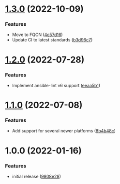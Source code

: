 # [1.3.0](https://github.com/de-it-krachten/ansible-role-iptables/compare/v1.2.0...v1.3.0) (2022-10-09)


### Features

* Move to FQCN ([4c57d16](https://github.com/de-it-krachten/ansible-role-iptables/commit/4c57d16bfcf89ba7535e0709d8d4de57d0d056ea))
* Update CI to latest standards ([b3d96c7](https://github.com/de-it-krachten/ansible-role-iptables/commit/b3d96c77f80e75d334ade8a5eb942c3610245d5e))

# [1.2.0](https://github.com/de-it-krachten/ansible-role-iptables/compare/v1.1.0...v1.2.0) (2022-07-28)


### Features

* Implement ansible-lint v6 support ([eeaa5b1](https://github.com/de-it-krachten/ansible-role-iptables/commit/eeaa5b1e24b3d4e0b64a9935f9bdd14047cf5876))

# [1.1.0](https://github.com/de-it-krachten/ansible-role-iptables/compare/v1.0.0...v1.1.0) (2022-07-08)


### Features

* Add support for several newer platforms ([8b4b48c](https://github.com/de-it-krachten/ansible-role-iptables/commit/8b4b48c38968def566c30fb1ef293f4145ab9755))

# 1.0.0 (2022-01-16)


### Features

* initial release ([9808e28](https://github.com/de-it-krachten/ansible-role-iptables/commit/9808e281b6600b026172d0b15c58ae0c11c2636b))
